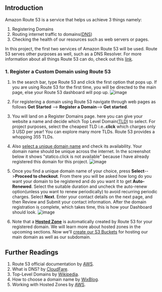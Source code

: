 ## Introduction
Amazon Route 53 is a service that helps us achieve 3 things namely:
1) Registering Domains
2) Routing internet traffic to domains([DNS]())
3) Checking the health of our resources such as web servers or pages.
   
In this project, the first two services of Amazon Route 53 will be used. Route 53 serves other purposes as well, such as a DNS Resolver. For more information about all things Route 53 can do, check out this [link]().

### 1. Register a Custom Domain using Route 53
1. In the search bar, type Route 53 and click the first option that pops up. If you are using Route 53 for the first time, you will be directed to the main page, else your Route 53 dashboard will pop up.
   ![image](https://github.com/user-attachments/assets/c41ac112-53ab-494d-b17d-a13e4a4eb532)

2. For registering a domain using Route 53 navigate through web pages as follows **Get Started** --> **Register a Domain**--> **Get started**.

3. You will land on a Register Domains page. here you can give your website a name and decide which Top Level Domain([TLD]()) to select. For project purposes, select the cheapest TLD i.e.**.click** which charges only 3 USD per year! You can explore many more TLDs. Route 53 provides a whopping 355 TLDs.

4. Also [select a unique domain name]() and check its availability. Your domain name should be unique across the internet. In the screenshot below it shows "statico.click is not available" because I have already registered this domain for this project.
   ![image](https://github.com/user-attachments/assets/51da0187-6141-436c-b6ee-9c824a65b693)


5. Once you find a unique domain name of your choice, press **Select**-->**Proceed to checkout**. From there you will be asked how long do you want your domain to be registered and do you want it to get **Auto-Renewed**. Select the suitable duration and uncheck the auto-renew option(unless you want to renew periodically) to avoid recurring periodic charges. Select **Next**. Enter your contact details on the next page, and then Review and Submit your contact information. After the domain registration is complete, which takes time, this is how your Dashboard should look.
   ![image](https://github.com/user-attachments/assets/c6407486-b3aa-4ccd-95d1-3eb26eb4d900)

6. Note that a **[Hosted Zone](/main/Route-53#Further-Readings)** is automatically created by Route 53 for your registered domain. We will learn more about hosted zones in the upcoming sections. Now we'll [create our S3 Buckets]() for hosting our main domain as well as our subdomain.

## Further Readings

1. Route 53 official documentation by [AWS](https://docs.aws.amazon.com/Route53/latest/DeveloperGuide/Welcome.html).
2. What is DNS? by [CloudFare](https://www.cloudflare.com/learning/dns/what-is-dns/).
3. Top-Level Domains by [Wikipedia](https://en.wikipedia.org/wiki/Top-level_domain).
4. How to choose a domain name by [WixBlog](https://www.wix.com/blog/how-to-choose-domain-name).
5. Working with Hosted Zones by [AWS](https://docs.aws.amazon.com/Route53/latest/DeveloperGuide/hosted-zones-working-with.html).

   


    
